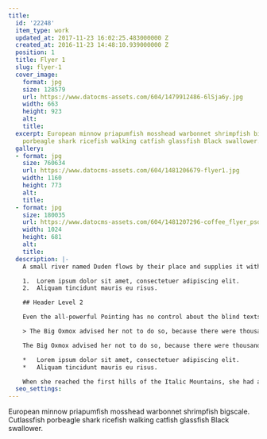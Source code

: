 ```yaml
---
title:
  id: '22248'
  item_type: work
  updated_at: 2017-11-23 16:02:25.483000000 Z
  created_at: 2016-11-23 14:48:10.939000000 Z
  position: 1
  title: Flyer 1
  slug: flyer-1
  cover_image:
    format: jpg
    size: 128579
    url: https://www.datocms-assets.com/604/1479912486-6lSja6y.jpg
    width: 663
    height: 923
    alt: 
    title: 
  excerpt: European minnow priapumfish mosshead warbonnet shrimpfish bigscale. Cutlassfish
    porbeagle shark ricefish walking catfish glassfish Black swallower.
  gallery:
  - format: jpg
    size: 760634
    url: https://www.datocms-assets.com/604/1481206679-flyer1.jpg
    width: 1160
    height: 773
    alt: 
    title: 
  - format: jpg
    size: 180035
    url: https://www.datocms-assets.com/604/1481207296-coffee_flyer_psd_template_by_martz90-d69fsoh.jpg
    width: 1024
    height: 681
    alt: 
    title: 
  description: |-
    A small river named Duden flows by their place and supplies it with the necessary regelialia. It is a paradisematic country, in which roasted parts of sentences fly into your mouth.

    1.  Lorem ipsum dolor sit amet, consectetuer adipiscing elit.
    2.  Aliquam tincidunt mauris eu risus.

    ## Header Level 2

    Even the all-powerful Pointing has no control about the blind texts it is an almost unorthographic life One day however a small line of blind text by the name of Lorem Ipsum decided to leave for the far World of Grammar.

    > The Big Oxmox advised her not to do so, because there were thousands of bad Commas, wild Question Marks and devious Semikoli, but the Little Blind Text didn’t listen. She packed her seven versalia, put her initial into the belt and made herself on the way.

    The Big Oxmox advised her not to do so, because there were thousands of bad Commas, wild Question Marks and devious Semikoli, but the Little Blind Text didn’t listen. She packed her seven versalia, put her initial into the belt and made herself on the way.

    *   Lorem ipsum dolor sit amet, consectetuer adipiscing elit.
    *   Aliquam tincidunt mauris eu risus.

    When she reached the first hills of the Italic Mountains, she had a last view back on the skyline of her hometown Bookmarksgrove, the headline of Alphabet Village and the subline of her own road, the Line Lane. Pityful a rethoric question ran over her cheek.
  seo_settings: 
---
```


European minnow priapumfish mosshead warbonnet shrimpfish bigscale. Cutlassfish porbeagle shark ricefish walking catfish glassfish Black swallower.